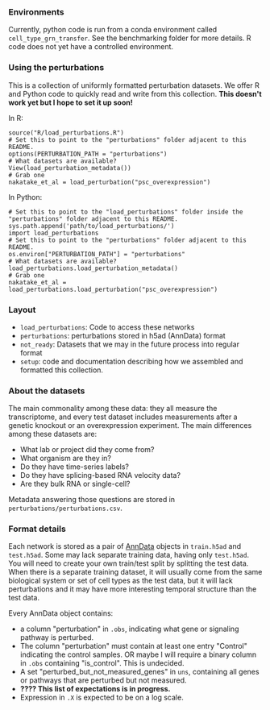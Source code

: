 ### Environments

Currently, python code is run from a conda environment called `cell_type_grn_transfer`. See the benchmarking folder for more details. R code does not yet have a controlled environment.

### Using the perturbations

This is a collection of uniformly formatted perturbation datasets. We offer R and Python code to quickly read and write from this collection. **This doesn't work yet but I hope to set it up soon!**

In R:

```
source("R/load_perturbations.R")
# Set this to point to the "perturbations" folder adjacent to this README. 
options(PERTURBATION_PATH = "perturbations")
# What datasets are available?
View(load_perturbation_metadata())
# Grab one
nakatake_et_al = load_perturbation("psc_overexpression") 
```

In Python:

```
# Set this to point to the "load_perturbations" folder inside the "perturbations" folder adjacent to this README. 
sys.path.append('path/to/load_perturbations/') 
import load_perturbations
# Set this to point to the "perturbations" folder adjacent to this README. 
os.environ["PERTURBATION_PATH"] = "perturbations"
# What datasets are available?
load_perturbations.load_perturbation_metadata()
# Grab one
nakatake_et_al = load_perturbations.load_perturbation("psc_overexpression") 
```

### Layout

- `load_perturbations`: Code to access these networks
- `perturbations`: perturbations stored in h5ad (AnnData) format
- `not_ready`: Datasets that we may in the future process into regular format
- `setup`: code and documentation describing how we assembled and formatted this collection.

### About the datasets 

The main commonality among these data: they all measure the transcriptome, and every test dataset includes measurements after a genetic knockout or an overexpression experiment. The main differences among these datasets are:

- What lab or project did they come from?
- What organism are they in?
- Do they have time-series labels?
- Do they have splicing-based RNA velocity data?
- Are they bulk RNA or single-cell?

Metadata answering those questions are stored in `perturbations/perturbations.csv`. 

### Format details 

Each network is stored as a pair of [AnnData](https://anndata.readthedocs.io/en/latest/index.html) objects in `train.h5ad` and `test.h5ad`. Some may lack separate training data, having only `test.h5ad`. You will need to create your own train/test split by splitting the test data. When there is a separate training dataset, it will usually come from the same biological system or set of cell types as the test data, but it will lack perturbations and it may have more interesting temporal structure than the test data. 

Every AnnData object contains:

- a column "perturbation" in `.obs`, indicating what gene or signaling pathway is perturbed.
- The column "perturbation" must contain at least one entry "Control" indicating the control samples. OR maybe I will require a binary column in `.obs` containing "is_control". This is undecided.
- A set "perturbed_but_not_measured_genes" in `uns`, containing all genes or pathways that are perturbed but not measured.
- **???? This list of expectations is in progress.**
- Expression in `.X` is expected to be on a log scale. 

